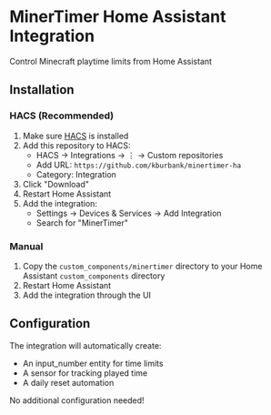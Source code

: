 # MinerTimer Home Assistant Integration

Control Minecraft playtime limits from Home Assistant

## Installation

### HACS (Recommended)

1. Make sure [HACS](https://hacs.xyz) is installed
2. Add this repository to HACS:
   - HACS → Integrations → ⋮ → Custom repositories
   - Add URL: `https://github.com/kburbank/minertimer-ha`
   - Category: Integration
3. Click "Download"
4. Restart Home Assistant
5. Add the integration:
   - Settings → Devices & Services → Add Integration
   - Search for "MinerTimer"

### Manual

1. Copy the `custom_components/minertimer` directory to your Home Assistant `custom_components` directory
2. Restart Home Assistant
3. Add the integration through the UI

## Configuration

The integration will automatically create:
- An input_number entity for time limits
- A sensor for tracking played time
- A daily reset automation

No additional configuration needed! 